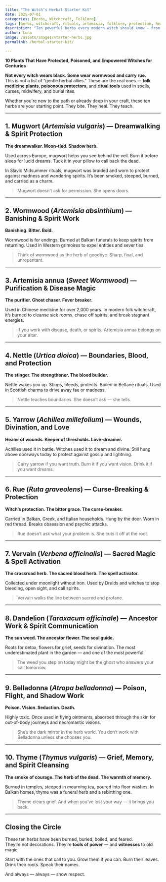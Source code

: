 ```yaml
---
title: "The Witch’s Herbal Starter Kit"
date: 2025-07-01
categories: [Herbs, Witchcraft, Folklore]
tags: [herbs, witchcraft, rituals, artemisia, folklore, protection, healing, beginners]
description: "Ten powerful herbs every modern witch should know — from ancestral folklore to protective magic and plant rituals."
author: Luna
image: /assets/images/starter-herbs.jpg
permalink: /herbal-starter-kit/

---
```


**10 Plants That Have Protected, Poisoned, and Empowered Witches for Centuries**

**Not every witch wears black. Some wear wormwood and carry rue.**  
This is not a list of “gentle herbal allies.” These are the real ones — **folk medicine plants**, **poisonous protectors**, and **ritual tools** used in spells, curses, midwifery, and burial rites.  

Whether you're new to the path or already deep in your craft, these ten herbs are your starting point. They bite. They heal. They teach.

---

## 1. **Mugwort** (*Artemisia vulgaris*) — Dreamwalking & Spirit Protection  
**The dreamwalker. Moon-tied. Shadow herb.**

Used across Europe, mugwort helps you see behind the veil. Burn it before sleep for lucid dreams. Tuck it in your pillow to call back the dead.  

In Slavic Midsummer rituals, mugwort was braided and worn to protect against madness and wandering spirits. It’s been smoked, steeped, burned, and carried as a charm.  

> Mugwort doesn’t ask for permission. She opens doors.

---

## 2. **Wormwood** (*Artemisia absinthium*) — Banishing & Spirit Work  
**Banishing. Bitter. Bold.**

Wormwood is for endings. Burned at Balkan funerals to keep spirits from returning. Used in Western grimoires to expel entities and sever ties.

> Think of wormwood as the herb of goodbye. Sharp, final, and unrepentant.

---

## 3. **Artemisia annua** (*Sweet Wormwood*) — Purification & Disease Magic  
**The purifier. Ghost chaser. Fever breaker.**

Used in Chinese medicine for over 2,000 years. In modern folk witchcraft, it’s burned to cleanse sick rooms, chase off spirits, and break stagnant energies.

> If you work with disease, death, or spirits, Artemisia annua belongs on your altar.

---

## 4. **Nettle** (*Urtica dioica*) — Boundaries, Blood, and Protection  
**The stinger. The strengthener. The blood builder.**

Nettle wakes you up. Stings, bleeds, protects. Boiled in Beltane rituals. Used in Scottish charms to drive away fae or madness.

> Nettle teaches boundaries. She doesn’t ask — she tells.

---

## 5. **Yarrow** (*Achillea millefolium*) — Wounds, Divination, and Love  
**Healer of wounds. Keeper of thresholds. Love-dreamer.**

Achilles used it in battle. Witches used it to dream and divine. Still hung above doorways today to protect against gossip and lightning.

> Carry yarrow if you want truth. Burn it if you want vision. Drink it if you want dreams.

---

## 6. **Rue** (*Ruta graveolens*) — Curse-Breaking & Protection  
**Witch’s protection. The bitter grace. The curse-breaker.**

Carried in Balkan, Greek, and Italian households. Hung by the door. Worn in red thread. Breaks obsession and psychic attacks.

> Rue doesn’t ask what your problem is. She cuts it off at the root.

---

## 7. **Vervain** (*Verbena officinalis*) — Sacred Magic & Spell Activation  
**The crossroad herb. The sacred blood herb. The spell activator.**

Collected under moonlight without iron. Used by Druids and witches to stop bleeding, open sight, and call spirits.

> Vervain walks the line between sacred and profane.

---

## 8. **Dandelion** (*Taraxacum officinale*) — Ancestor Work & Spirit Communication  
**The sun weed. The ancestor flower. The soul guide.**

Roots for detox, flowers for grief, seeds for divination. The most underestimated plant in the garden — and one of the most powerful.

> The weed you step on today might be the ghost who answers your call tomorrow.

---

## 9. **Belladonna** (*Atropa belladonna*) — Poison, Flight, and Shadow Work  
**Poison. Vision. Seduction. Death.**

Highly toxic. Once used in flying ointments, absorbed through the skin for out-of-body journeys and necromantic visions.

> She’s the dark mirror in the herb world. You don’t work with Belladonna unless she chooses you.

---

## 10. **Thyme** (*Thymus vulgaris*) — Grief, Memory, and Spirit Cleansing  
**The smoke of courage. The herb of the dead. The warmth of memory.**

Burned in temples, steeped in mourning tea, poured into floor washes. In Balkan homes, thyme was a funeral herb and a rebirthing one.

> Thyme clears grief. And when you’ve lost your way — it brings you back.

---

## Closing the Circle

These ten herbs have been burned, buried, boiled, and feared.  
They’re not decorations. They’re **tools of power** — and **witnesses** to old magic.  

Start with the ones that call to you. Grow them if you can. Burn their leaves. Drink their roots. Speak their names.

And always — always — show respect.
